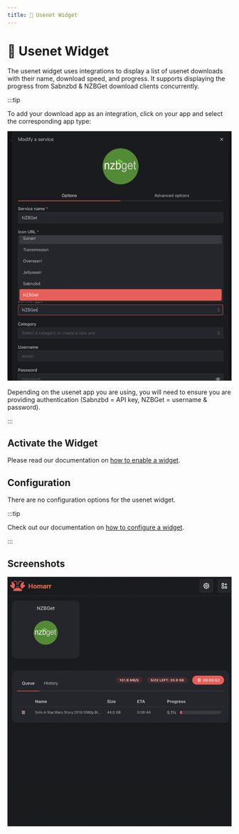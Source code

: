 ```yaml
---
title: 📁 Usenet Widget
---
```


# 📁 Usenet Widget

The usenet widget uses integrations to display a list of usenet downloads with their name, download speed, and progress. It supports displaying the progress from Sabnzbd & NZBGet download clients concurrently.

:::tip

To add your download app as an integration, click on your app and select the corresponding app type:

![select the correct app type](images/usenet/widget-usenet-app-type-example.png)

Depending on the usenet app you are using, you will need to ensure you are providing authentication (Sabnzbd = API key, NZBGet = username & password).

:::

## Activate the Widget
Please read our documentation on [how to enable a widget](index.md#activating-a-widget).

## Configuration

There are no configuration options for the usenet widget.

:::tip

Check out our documentation on [how to configure a widget](index.md#configure-a-widget).

:::

## Screenshots

![usenet widget](images/usenet/widget-usenet.png)